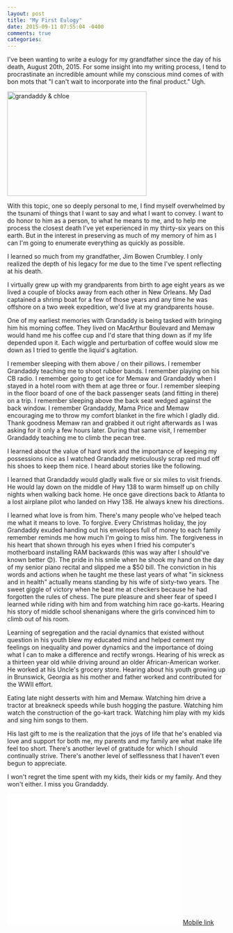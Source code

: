 ```yaml
---
layout: post
title: "My First Eulogy"
date: 2015-09-11 07:55:04 -0400
comments: true
categories: 
---
```


I've been wanting to write a eulogy for my grandfather since the day of his
death, August 20th, 2015. For some insight into my writing process, I tend to
procrastinate an incredible amount while my conscious mind comes of with bon
mots that "I can't wait to incorporate into the final product." Ugh.

<a data-flickr-embed="true" href="https://www.flickr.com/photos/67828440@N05/20712358293/in/dateposted-public/" title="grandaddy &amp; chloe"><img src="https://farm6.staticflickr.com/5637/20712358293_1ab495a0d1_n.jpg" width="320" height="240" alt="grandaddy &amp; chloe"></a><script async src="//embedr.flickr.com/assets/client-code.js" charset="utf-8"></script>

<!-- more -->

With this topic, one so deeply personal to me, I find myself overwhelmed by the
tsunami of things that I want to say and what I want to convey. I want to do
honor to him as a person, to what he means to me, and to help me process the
closest death I've yet experienced in my thirty-six years on this earth. But in
the interest in preserving as much of my memory of him as I can I'm going to
enumerate everything as quickly as possible.

I learned so much from my grandfather, Jim Bowen Crumbley. I only realized the
depth  of his legacy for me due to the time I've spent reflecting at his death. 

I virtually grew up with my grandparents from birth to age eight years as we
lived a couple of blocks away from each other in New Orleans. My Dad captained a
shrimp boat for a few of those years and any time he was offshore on a two week
expedition, we'd live at my grandparents house.

One of my earliest memories with Grandaddy is being tasked with bringing him his
morning coffee. They lived on MacArthur Boulevard and Memaw would hand me his
coffee cup and I'd stare that thing down as if my life depended upon it. Each
wiggle and perturbation of coffee would slow me down as I tried to gentle the
liquid's agitation.

I remember sleeping with them above / on their pillows. I remember Grandaddy
teaching me to shoot rubber bands. I remember playing on his CB radio. I
remember going to get ice for Memaw and Grandaddy when I stayed in a hotel room
with them at age three or four. I remember sleeping in the floor board of one of
the back passenger seats (and fitting in there) on a trip. I remember sleeping
above the back seat wedged against the back window. I remember Grandaddy, Mama
Price and Memaw encouraging me to throw my comfort blanket in the fire which I
gladly did. Thank goodness Memaw ran and grabbed it out right afterwards as I
was asking for it only a few hours later. During that same visit, I remember
Grandaddy teaching me to climb the pecan tree.

I learned about the value of hard work and the importance of keeping my
possessions nice as I watched Grandaddy meticulously scrap red mud off his shoes
to keep them nice. I heard about stories like the following.

I learned that Grandaddy would gladly walk five or six miles to visit friends.
He would lay down on the middle of  Hwy 138 to warm himself up on chilly nights
when walking back home. He once gave directions back to Atlanta to a lost
airplane pilot who landed on Hwy 138. He always knew his directions.

I learned what love is from him. There's many people who've helped teach me what
it means to love. To forgive. Every Christmas holiday, the joy Grandaddy exuded
handing out his envelopes full of money to each family remember reminds me how
much I'm going to miss him. The forgiveness in his heart that shown through his
eyes when I fried his computer's motherboard installing RAM backwards (this was
way after I should've known better 😊). The pride in his smile when he shook my
hand on the day of my senior piano recital and slipped me a $50 bill. The
conviction in his words and actions when he taught me these last years of what
"in sickness and in health" actually means standing by his wife of sixty-two
years. The sweet giggle of victory when he beat me at checkers because he had
forgotten the rules of chess. The pure pleasure and sheer fear of speed I
learned while riding with him and from watching him race go-karts. Hearing his
story of middle school shenanigans where the girls convinced him to climb out of
his room.

Learning of segregation and the racial dynamics that existed without question in
his youth blew my educated mind and helped cement my feelings on inequality and
power dynamics and the importance of doing what I can to make a difference and
rectify wrongs. Hearing of his wreck as a thirteen year old while driving around
an older African-American worker. He worked at his Uncle's grocery store.
Hearing about his youth growing up in Brunswick, Georgia as his mother and
father worked and contributed for the WWII effort.

Eating late night desserts with him and Memaw. Watching him drive a tractor at
breakneck speeds while bush hogging the pasture. Watching him watch the
construction of the go-kart track. Watching him play with my kids and sing him
songs to them.

His last gift to me is the realization that the joys of life that he's enabled
via love and support for both me, my parents and my family are what make life
feel too short. There's another level of gratitude for which I should
continually strive. There's another level of selflessness that I haven't even
begun to appreciate. 

I won't regret the time spent with my kids, their kids or my family. And they
won't either. I miss you Grandaddy.

<iframe src="//player.vimeo.com/hubnut/album/3532229?color=44bbff&amp;background=000000&amp;slideshow=0&amp;video_title=1&amp;video_byline=1" width="400" height="300" frameborder="0" webkitAllowFullScreen mozallowfullscreen allowFullScreen></iframe>
<a href="https://vimeo.com/couchmode/album/3532229">Mobile link</a>
